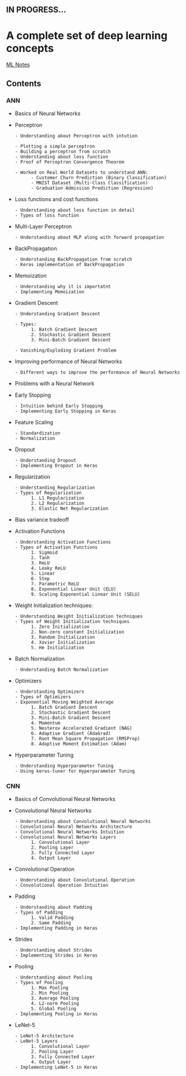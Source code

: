 <h2>IN PROGRESS...</h2>

<h1>A complete set of deep learning concepts</h1>

[ML Notes](https://drive.google.com/file/d/1HiCA73nF0CCSxGg64xjGnsP8eH27jx-5/view?usp=sharing)
 
<h2>Contents</h2>

### ANN

- Basics of Neural Networks

- Perceptron

      - Understanding about Perceptron with intution

      - Plotting a simple perceptron
      - Building a perceptron from scratch
      - Understanding about loss function
      - Proof of Perceptron Convergence Theorem

      - Worked on Real World Datasets to understand ANN:
            - Customer Churn Prediction (Binary Classification)
            - MNIST Dataset (Multi-Class Classification)
            - Graduation Admission Prediction (Regression)

- Loss functions and cost functions

      - Understanding about loss function in detail
      - Types of loss function

- Multi-Layer Perceptron

      - Understanding about MLP along with forward propagation

- BackPropagation

      - Understanding BackPropagation from scratch
      - Keras implementation of BackPropagation

- Memoization

      - Understanding why it is importatnt
      - Implementing Memoization 

- Gradient Descent

      - Understanding Gradient Descent

      - Types:
            1. Batch Gradient Descent
            2. Stochastic Gradient Descent
            3. Mini-Batch Gradient Descent
      
      - Vanishing/Exploding Gradient Problem

- Improving performance of Neural Networks

      - Different ways to improve the performance of Neural Networks

- Problems with a Neural Network

- Early Stopping 

      - Intuition behind Early Stopping
      - Implementing Early Stopping in Keras

- Feature Scaling

      - Standardization
      - Normalization

- Dropout

      - Understanding Dropout
      - Implementing Dropout in Keras

- Regularization

      - Understanding Regularization
      - Types of Regularization
            1. L1 Regularization
            2. L2 Regularization
            3. Elastic Net Regularization

- Bias variance tradeoff

- Activation Functions

      - Understanding Activation Functions
      - Types of Activation Functions
            1. Sigmoid
            2. Tanh
            3. ReLU
            4. Leaky ReLU
            5. Linear
            6. Step
            7. Parametric ReLU
            8. Exponential Linear Unit (ELU)
            9. Scaling Exponential Linear Unit (SELU)

- Weight Initialization techniques:
      
      - Understanding Weight Initialization techniques
      - Types of Weight Initialization techniques
            1. Zero Initialization
            2. Non-zero constant Initialization
            3. Random Initialization
            4. Xavier Initialization
            5. He Initialization

- Batch Normalization

      - Understanding Batch Normalization

- Optimizers

      - Understanding Optimizers
      - Types of Optimizers
      - Exponential Moving Weighted Average
            1. Batch Gradient Descent
            2. Stochastic Gradient Descent
            3. Mini-Batch Gradient Descent
            4. Momentum
            5. Nesterov Accelerated Gradient (NAG)
            6. Adaptive Gradient (AdaGrad)      
            7. Root Mean Square Propagation (RMSProp)
            8. Adaptive Moment Estimation (Adam)

- Hyperparameter Tuning

      - Understanding Hyperparameter Tuning
      - Using keras-tuner for Hyperparameter Tuning


### CNN

- Basics of Convolutional Neural Networks

- Convolutional Neural Networks

      - Understanding about Convolutional Neural Networks
      - Convolutional Neural Networks Architecture
      - Convolutional Neural Networks Intuition
      - Convolutional Neural Networks Layers
            1. Convolutional Layer
            2. Pooling Layer
            3. Fully Connected Layer
            4. Output Layer

- Convolutional Operation
      
      - Understanding about Convolutional Operation
      - Convolutional Operation Intuition

- Padding

      - Understanding about Padding
      - Types of Padding
            1. Valid Padding
            2. Same Padding
      - Implementing Padding in Keras

- Strides 

      - Understanding about Strides
      - Implementing Strides in Keras

- Pooling

      - Understanding about Pooling
      - Types of Pooling
            1. Max Pooling
            2. Min Pooling
            3. Average Pooling
            4. L2-norm Pooling
            5. Global Pooling
      - Implementing Pooling in Keras
      
- LeNet-5

      - LeNet-5 Architecture
      - LeNet-5 Layers
            1. Convolutional Layer
            2. Pooling Layer
            3. Fully Connected Layer
            4. Output Layer
      - Implementing LeNet-5 in Keras
